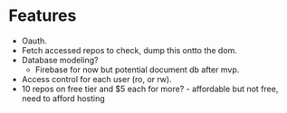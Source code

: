 # Features

- Oauth.
- Fetch accessed repos to check, dump this ontto the dom.
- Database modeling?
  - Firebase for now but potential document db after mvp.
- Access control for each user (ro, or rw).
- 10 repos on free tier and $5 each for more? - affordable but not free, need to afford hosting
